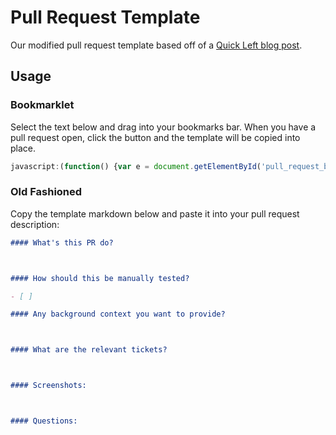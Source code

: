 # Pull Request Template

Our modified pull request template based off of a [Quick Left blog post](http://quickleft.com/blog/pull-request-templates-make-code-review-easier).

## Usage

### Bookmarklet

Select the text below and drag into your bookmarks bar. When you have a pull request open, click the button and the template will be copied into place.

````javascript
javascript:(function() {var e = document.getElementById('pull_request_body');if (e) {if (e.value == '') {e.value += "#### What's this PR do?\n\n\n\n#### Where should the reviewer start?\n\n\n\n#### How should this be manually tested?\n\n- [ ]\n\n#### Any background context you want to provide?\n\n\n\n#### What are the relevant tickets?\n\n\n\n#### Screenshots:\n\n\n\n#### Questions:\n\n\n";}}})();
````

### Old Fashioned

Copy the template markdown below and paste it into your pull request description:

````markdown
#### What's this PR do?



#### How should this be manually tested?

- [ ]

#### Any background context you want to provide?



#### What are the relevant tickets?



#### Screenshots:



#### Questions:



````
